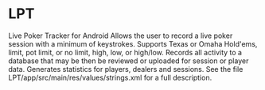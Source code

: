 # LPT
Live Poker Tracker for Android
Allows the user to record a live poker session with a minimum of keystrokes.
Supports Texas or Omaha Hold'ems, limit, pot limit, or no limit, high, low, or high/low.
Records all activity to a database that may be then be reviewed or uploaded for session or player data.
Generates statistics for players, dealers and sessions.
See the file LPT/app/src/main/res/values/strings.xml for a full description.

